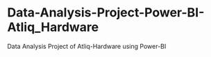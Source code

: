 # Data-Analysis-Project-Power-BI-Atliq_Hardware
Data Analysis Project of Atliq-Hardware using Power-BI
